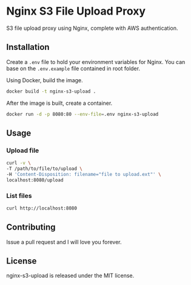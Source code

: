 # Nginx S3 File Upload Proxy
S3 file upload proxy using Nginx, complete with AWS authentication.

## Installation

Create a `.env` file to hold your environment variables for Nginx. You can base on the `.env.example` file contained in root folder.

Using Docker, build the image.
```bash
docker build -t nginx-s3-upload .
```

After the image is built, create a container.
```bash
docker run -d -p 8080:80 --env-file=.env nginx-s3-upload
```

## Usage

### Upload file

```bash
curl -v \
-T /path/to/file/to/upload \
-H 'Content-Disposition: filename="file to upload.ext"' \
localhost:8080/upload
```

### List files

```bash
curl http://localhost:8080
```

## Contributing

Issue a pull request and I will love you forever.

## License

nginx-s3-upload is released under the MIT license.
